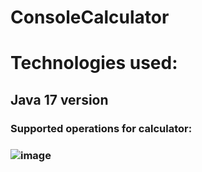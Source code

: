 # ConsoleCalculator
# Technologies used:
## Java 17 version
### Supported operations for calculator:
### ![image](https://user-images.githubusercontent.com/70809609/216950291-0a382d52-21d4-4431-85dd-57965773fec4.png)

